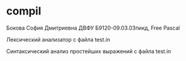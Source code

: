 # compil
Бокова София Дмитриевна ДВФУ Б9120-09.03.03пикд, Free Pascal

Лексический анализатор с файла test.in

Синтаксический анализ простейших выражений с файла test.in
